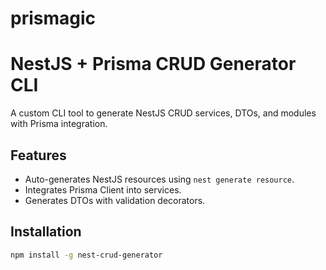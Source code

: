 # prismagic
# NestJS + Prisma CRUD Generator CLI

A custom CLI tool to generate NestJS CRUD services, DTOs, and modules with Prisma integration.

## Features
- Auto-generates NestJS resources using `nest generate resource`.
- Integrates Prisma Client into services.
- Generates DTOs with validation decorators.

## Installation
```bash
npm install -g nest-crud-generator